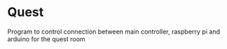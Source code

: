 # Quest
 Program to control connection between main controller, raspberry pi and arduino for the quest room
